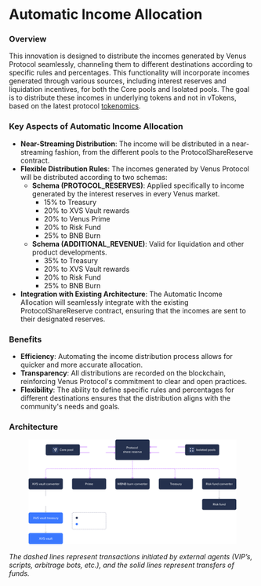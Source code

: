 # Automatic Income Allocation

### Overview

This innovation is designed to distribute the incomes generated by Venus Protocol seamlessly, channeling them to different destinations according to specific rules and percentages. This functionality will incorporate incomes generated through various sources, including interest reserves and liquidation incentives, for both the Core pools and Isolated pools. The goal is to distribute these incomes in underlying tokens and not in vTokens, based on the latest protocol [tokenomics](https://snapshot.org/#/venus-xvs.eth/proposal/0xc9d270ccecb7b91c75b95b8d9af24fc7c20cd38c0c0c44888ed4e7724f4e7ce9).

### Key Aspects of Automatic Income Allocation

* **Near-Streaming Distribution**: The income will be distributed in a near-streaming fashion, from the different pools to the ProtocolShareReserve contract.
* **Flexible Distribution Rules**: The incomes generated by Venus Protocol will be distributed according to two schemas:
  * **Schema (PROTOCOL\_RESERVES)**: Applied specifically to income generated by the interest reserves in every Venus market.
    * 15% to Treasury
    * 20% to XVS Vault rewards
    * 20% to Venus Prime
    * 20% to Risk Fund
    * 25% to BNB Burn
  * **Schema (ADDITIONAL\_REVENUE)**: Valid for liquidation and other product developments.
    * 35% to Treasury
    * 20% to XVS Vault rewards
    * 20% to Risk Fund
    * 25% to BNB Burn
* **Integration with Existing Architecture**: The Automatic Income Allocation will seamlessly integrate with the existing ProtocolShareReserve contract, ensuring that the incomes are sent to their designated reserves.

### Benefits

* **Efficiency**: Automating the income distribution process allows for quicker and more accurate allocation.
* **Transparency**: All distributions are recorded on the blockchain, reinforcing Venus Protocol's commitment to clear and open practices.&#x20;
* **Flexibility**: The ability to define specific rules and percentages for different destinations ensures that the distribution aligns with the community's needs and goals.

### Architecture

<figure><img src="../.gitbook/assets/automatic-income-allocation.svg" alt=""><figcaption></figcaption></figure>

_The dashed lines represent transactions initiated by external agents (VIP’s, scripts, arbitrage bots, etc.), and the solid lines represent transfers of funds._
